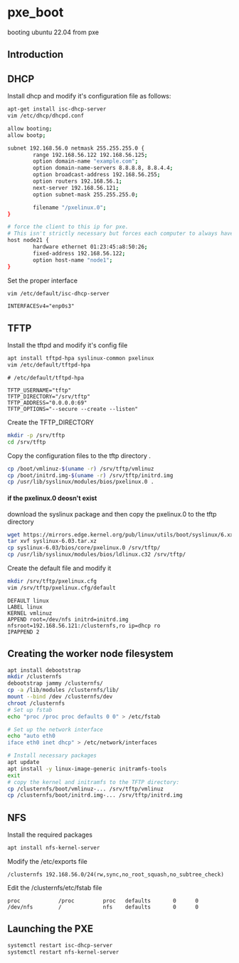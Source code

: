 # pxe_boot
 booting ubuntu 22.04 from pxe

 ## Introduction
 ## DHCP
 Install dhcp and modify it's configuration file as follows:
 ``` bash
apt-get install isc-dhcp-server
vim /etc/dhcp/dhcpd.conf
```
```bash
allow booting;
allow bootp;

subnet 192.168.56.0 netmask 255.255.255.0 {
        range 192.168.56.122 192.168.56.125;
        option domain-name "example.com";
        option domain-name-servers 8.8.8.8, 8.8.4.4;
        option broadcast-address 192.168.56.255;
        option routers 192.168.56.1;
        next-server 192.168.56.121;
        option subnet-mask 255.255.255.0;

        filename "/pxelinux.0";
}

# force the client to this ip for pxe.
# This isn't strictly necessary but forces each computer to always have the same IP address
host node21 {
        hardware ethernet 01:23:45:a8:50:26;
        fixed-address 192.168.56.122;
        option host-name "node1";
}
```
Set the proper interface
```bash
vim /etc/default/isc-dhcp-server
```

```
INTERFACESv4="enp0s3"
```
 ## TFTP
Install the tftpd and modify it's config file
 ```bash
apt install tftpd-hpa syslinux-common pxelinux
vim /etc/default/tftpd-hpa
```

```
# /etc/default/tftpd-hpa

TFTP_USERNAME="tftp"
TFTP_DIRECTORY="/srv/tftp"
TFTP_ADDRESS="0.0.0.0:69"
TFTP_OPTIONS="--secure --create --listen"
```


Create the TFTP_DIRECTORY 
``` bash
mkdir -p /srv/tftp
cd /srv/tftp
```
Copy the configuration files to the tftp directory .
``` bash
cp /boot/vmlinuz-$(uname -r) /srv/tftp/vmlinuz
cp /boot/initrd.img-$(uname -r) /srv/tftp/initrd.img
cp /usr/lib/syslinux/modules/bios/pxelinux.0 .
```
#### if the pxelinux.0 deosn't exist
download the syslinux package and then copy the pxelinux.0 to the tftp directory
``` bash
wget https://mirrors.edge.kernel.org/pub/linux/utils/boot/syslinux/6.xx/syslinux-6.03.tar.xz
tar xvf syslinux-6.03.tar.xz
cp syslinux-6.03/bios/core/pxelinux.0 /srv/tftp/
cp /usr/lib/syslinux/modules/bios/ldlinux.c32 /srv/tftp/
```
Create the default file and modify it
```bash
mkdir /srv/tftp/pxelinux.cfg
vim /srv/tftp/pxelinux.cfg/default
```

```
DEFAULT linux
LABEL linux
KERNEL vmlinuz
APPEND root=/dev/nfs initrd=initrd.img nfsroot=192.168.56.121:/clusternfs,ro ip=dhcp ro
IPAPPEND 2
```
## Creating the worker node filesystem
```bash
apt install debootstrap
mkdir /clusternfs
debootstrap jammy /clusternfs/
cp -a /lib/modules /clusternfs/lib/
mount --bind /dev /clusternfs/dev
chroot /clusternfs
# Set up fstab
echo "proc /proc proc defaults 0 0" > /etc/fstab

# Set up the network interface
echo "auto eth0
iface eth0 inet dhcp" > /etc/network/interfaces

# Install necessary packages
apt update
apt install -y linux-image-generic initramfs-tools
exit
# copy the kernel and initramfs to the TFTP directory:
cp /clusternfs/boot/vmlinuz-... /srv/tftp/vmlinuz
cp /clusternfs/boot/initrd.img-... /srv/tftp/initrd.img
```
 ## NFS
 Install the required packages
 ```bash
apt install nfs-kernel-server
```
Modify the /etc/exports file 
```
/clusternfs 192.168.56.0/24(rw,sync,no_root_squash,no_subtree_check)
```
Edit the /clusternfs/etc/fstab file
```
proc            /proc         proc   defaults       0      0
/dev/nfs        /             nfs    defaults       0      0
```

## Launching the PXE
```bash 
systemctl restart isc-dhcp-server
systemctl restart nfs-kernel-server
```